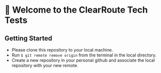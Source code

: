 # 🧪 Welcome to the ClearRoute Tech Tests 

## Getting Started

- Please clone this repository to your local machine.
- Run `$ git remote remove origin` from the terminal in the local directory.
- Create a new repository in your personal github and associate the local repository with your new remote.
